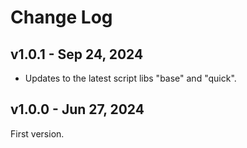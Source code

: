 # Change Log

## v1.0.1 - Sep 24, 2024

* Updates to the latest script libs "base" and "quick".

## v1.0.0 - Jun 27, 2024

First version.
